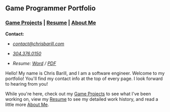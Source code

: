 ## Game Programmer Portfolio

### [Game Projects][] | [Resume][] | [About Me][]

__Contact:__

*  _<contact@chrisbarill.com>_

*  _[304.376.0150](tel:+13043760150)_

*  _Resume: [Word](ChrisBarillResume.docx) / [PDF](ChrisBarillResume.pdf)_

[About Me]: about "Read About Me"
[Game Projects]: projects "View My Projects"
[Resume]: resume "View My Resume"

Hello! My name is Chris Barill, and I am a software engineer. Welcome to my portfolio! You'll find my contact info at the top of every page. I look forward to hearing from you!

While you're here, check out my [Game Projects][] to see what I've been working on, view my [Resume][] to see my detailed work history, and read a little more [About Me][].